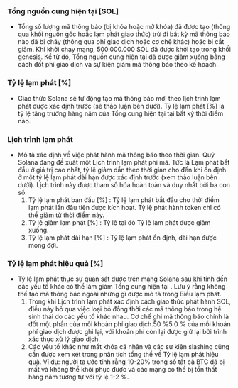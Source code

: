 ### Tổng nguồn cung hiện tại [SOL]
- Tổng số lượng mã thông báo (bị khóa hoặc mở khóa) đã được tạo (thông qua khối nguồn gốc hoặc lạm phát giao thức) trừ đi bất kỳ mã thông báo nào đã bị cháy (thông qua phí giao 
dịch hoặc cơ chế khác) hoặc bị cắt giảm. Khi khởi chạy mạng, 500.000.000 SOL đã được khởi tạo trong khối genesis. Kể từ đó, Tổng nguồn cung hiện tại đã được giảm xuống bằng cách 
đốt phí giao dịch và sự kiện giảm mã thông báo theo kế hoạch. 

### Tỷ lệ lạm phát [%]
- Giao thức Solana sẽ tự động tạo mã thông báo mới theo lịch trình lạm phát được xác định trước (sẽ thảo luận bên dưới). Tỷ lệ lạm phát [%] là tỷ lệ tăng trưởng hàng năm của Tổng 
cung hiện tại tại bất kỳ thời điểm nào.

### Lịch trình lạm phát

- Mô tả xác định về việc phát hành mã thông báo theo thời gian. Quỹ Solana đang đề xuất một Lịch trình lạm phát phi mã. Tức là Lạm phát bắt đầu ở giá trị cao nhất, tỷ lệ giảm dần 
theo thời gian cho đến khi ổn định ở một tỷ lệ lạm phát dài hạn được xác định trước (xem thảo luận bên dưới). Lịch trình này được tham số hóa hoàn toàn và duy nhất bởi ba con số:
  1. Tỷ lệ lạm phát ban đầu [%] : Tỷ lệ lạm phát bắt đầu cho thời điểm lạm phát lần đầu tiên được kích hoạt. Tỷ lệ phát hành token chỉ có thể giảm từ thời điểm này.
  2. Tỷ lệ giảm lạm phát [%] : Tỷ lệ tại đó Tỷ lệ lạm phát được giảm xuống.
  3. Tỷ lệ lạm phát dài hạn [%] : Tỷ lệ lạm phát ổn định, dài hạn được mong đợi.
### Tỷ lệ lạm phát hiệu quả [%]

- Tỷ lệ lạm phát thực sự quan sát được trên mạng Solana sau khi tính đến các yếu tố khác có thể làm giảm Tổng cung hiện tại . Lưu ý rằng không thể tạo mã thông báo ngoài những gì 
được mô tả trong Biểu lạm phát. 
  1. Trong khi Lịch trình lạm phát xác định cách giao thức phát hành SOL, điều này bỏ qua việc loại bỏ đồng thời các mã thông báo trong hệ sinh thái do các yếu tố khác nhau. Cơ 
  chế ghi mã thông báo chính là đốt một phần của mỗi khoản phí giao dịch.50 \%5 0 % của mỗi khoản phí giao dịch được ghi lại, với khoản phí còn lại được giữ lại bởi trình xác thực 
  xử lý giao dịch. 
  2. Các yếu tố khác như mất khóa cá nhân và các sự kiện slashing cũng cần được xem xét trong phân tích tổng thể về Tỷ lệ lạm phát hiệu quả. Ví dụ: người ta ước tính rằng 10-20% 
  trong số tất cả BTC đã bị mất và không thể khôi phục được và các mạng có thể bị tổn thất hàng năm tương tự với tỷ lệ 1-2 %.
### 
